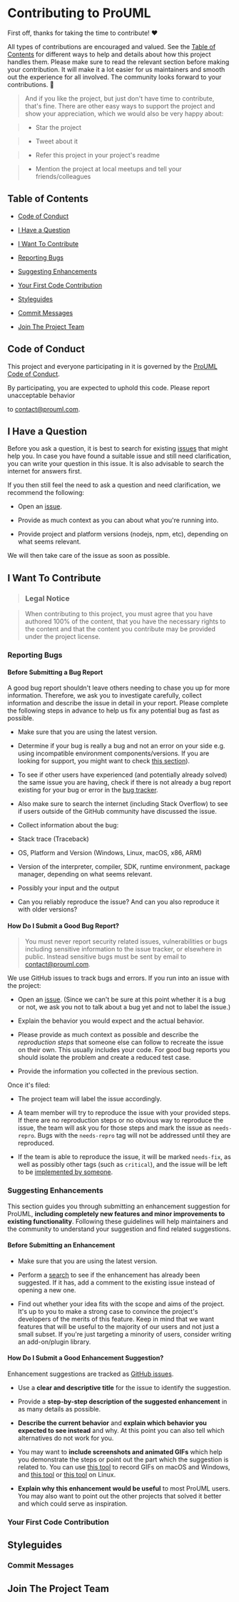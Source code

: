 <!-- omit in toc -->

# Contributing to ProUML

First off, thanks for taking the time to contribute! ❤️

All types of contributions are encouraged and valued. See the [Table of Contents](#table-of-contents) for different ways to help and details about how this project handles them. Please make sure to read the relevant section before making your contribution. It will make it a lot easier for us maintainers and smooth out the experience for all involved. The community looks forward to your contributions. 🎉

> And if you like the project, but just don't have time to contribute, that's fine. There are other easy ways to support the project and show your appreciation, which we would also be very happy about:

> - Star the project

> - Tweet about it

> - Refer this project in your project's readme

> - Mention the project at local meetups and tell your friends/colleagues

<!-- omit in toc -->

## Table of Contents

- [Code of Conduct](#code-of-conduct)

- [I Have a Question](#i-have-a-question)

- [I Want To Contribute](#i-want-to-contribute)

- [Reporting Bugs](#reporting-bugs)

- [Suggesting Enhancements](#suggesting-enhancements)

- [Your First Code Contribution](#your-first-code-contribution)

- [Styleguides](#styleguides)

- [Commit Messages](#commit-messages)

- [Join The Project Team](#join-the-project-team)

## Code of Conduct

This project and everyone participating in it is governed by the [ProUML Code of Conduct](https://github.com/junioryono/ProUMLblob/master/CODE_OF_CONDUCT.md).

By participating, you are expected to uphold this code. Please report unacceptable behavior

to <contact@prouml.com>.

## I Have a Question

Before you ask a question, it is best to search for existing [issues](https://github.com/junioryono/ProUML/issues) that might help you. In case you have found a suitable issue and still need clarification, you can write your question in this issue. It is also advisable to search the internet for answers first.

If you then still feel the need to ask a question and need clarification, we recommend the following:

- Open an [issue](https://github.com/junioryono/ProUML/issues/new).

- Provide as much context as you can about what you're running into.

- Provide project and platform versions (nodejs, npm, etc), depending on what seems relevant.

We will then take care of the issue as soon as possible.

<!--
You might want to create a separate issue tag for questions and include it in this description. People should then tag their issues accordingly.

Depending on how large the project is, you may want to outsource the questioning, e.g. to Stack Overflow or Gitter. You may add additional contact and information possibilities:
- IRC
- Slack
- Gitter
- Stack Overflow tag
- Blog
- FAQ
- Roadmap
- E-Mail List
- Forum
-->

## I Want To Contribute

> ### Legal Notice <!-- omit in toc -->

> When contributing to this project, you must agree that you have authored 100% of the content, that you have the necessary rights to the content and that the content you contribute may be provided under the project license.

### Reporting Bugs

<!-- omit in toc -->

#### Before Submitting a Bug Report

A good bug report shouldn't leave others needing to chase you up for more information. Therefore, we ask you to investigate carefully, collect information and describe the issue in detail in your report. Please complete the following steps in advance to help us fix any potential bug as fast as possible.

- Make sure that you are using the latest version.

- Determine if your bug is really a bug and not an error on your side e.g. using incompatible environment components/versions. If you are looking for support, you might want to check [this section](#i-have-a-question)).

- To see if other users have experienced (and potentially already solved) the same issue you are having, check if there is not already a bug report existing for your bug or error in the [bug tracker](https://github.com/junioryono/ProUMLissues?q=label%3Abug).

- Also make sure to search the internet (including Stack Overflow) to see if users outside of the GitHub community have discussed the issue.

- Collect information about the bug:

- Stack trace (Traceback)

- OS, Platform and Version (Windows, Linux, macOS, x86, ARM)

- Version of the interpreter, compiler, SDK, runtime environment, package manager, depending on what seems relevant.

- Possibly your input and the output

- Can you reliably reproduce the issue? And can you also reproduce it with older versions?

<!-- omit in toc -->

#### How Do I Submit a Good Bug Report?

> You must never report security related issues, vulnerabilities or bugs including sensitive information to the issue tracker, or elsewhere in public. Instead sensitive bugs must be sent by email to <contact@prouml.com>.

<!-- You may add a PGP key to allow the messages to be sent encrypted as well. -->

We use GitHub issues to track bugs and errors. If you run into an issue with the project:

- Open an [issue](https://github.com/junioryono/ProUML/issues/new). (Since we can't be sure at this point whether it is a bug or not, we ask you not to talk about a bug yet and not to label the issue.)

- Explain the behavior you would expect and the actual behavior.

- Please provide as much context as possible and describe the _reproduction steps_ that someone else can follow to recreate the issue on their own. This usually includes your code. For good bug reports you should isolate the problem and create a reduced test case.

- Provide the information you collected in the previous section.

Once it's filed:

- The project team will label the issue accordingly.

- A team member will try to reproduce the issue with your provided steps. If there are no reproduction steps or no obvious way to reproduce the issue, the team will ask you for those steps and mark the issue as `needs-repro`. Bugs with the `needs-repro` tag will not be addressed until they are reproduced.

- If the team is able to reproduce the issue, it will be marked `needs-fix`, as well as possibly other tags (such as `critical`), and the issue will be left to be [implemented by someone](#your-first-code-contribution).

<!-- You might want to create an issue template for bugs and errors that can be used as a guide and that defines the structure of the information to be included. If you do so, reference it here in the description. -->

### Suggesting Enhancements

This section guides you through submitting an enhancement suggestion for ProUML, **including completely new features and minor improvements to existing functionality**. Following these guidelines will help maintainers and the community to understand your suggestion and find related suggestions.

<!-- omit in toc -->

#### Before Submitting an Enhancement

- Make sure that you are using the latest version.

- Perform a [search](https://github.com/junioryono/ProUML/issues) to see if the enhancement has already been suggested. If it has, add a comment to the existing issue instead of opening a new one.

- Find out whether your idea fits with the scope and aims of the project. It's up to you to make a strong case to convince the project's developers of the merits of this feature. Keep in mind that we want features that will be useful to the majority of our users and not just a small subset. If you're just targeting a minority of users, consider writing an add-on/plugin library.

<!-- omit in toc -->

#### How Do I Submit a Good Enhancement Suggestion?

Enhancement suggestions are tracked as [GitHub issues](https://github.com/junioryono/ProUML/issues).

- Use a **clear and descriptive title** for the issue to identify the suggestion.

- Provide a **step-by-step description of the suggested enhancement** in as many details as possible.

- **Describe the current behavior** and **explain which behavior you expected to see instead** and why. At this point you can also tell which alternatives do not work for you.

- You may want to **include screenshots and animated GIFs** which help you demonstrate the steps or point out the part which the suggestion is related to. You can use [this tool](https://www.cockos.com/licecap/) to record GIFs on macOS and Windows, and [this tool](https://github.com/colinkeenan/silentcast) or [this tool](https://github.com/GNOME/byzanz) on Linux. <!-- this should only be included if the project has a GUI -->

- **Explain why this enhancement would be useful** to most ProUML users. You may also want to point out the other projects that solved it better and which could serve as inspiration.

<!-- You might want to create an issue template for enhancement suggestions that can be used as a guide and that defines the structure of the information to be included. If you do so, reference it here in the description. -->

### Your First Code Contribution

<!-- TODO
include Setup of env, IDE and typical getting started instructions?

-->

## Styleguides

### Commit Messages

<!-- TODO



-->

## Join The Project Team

<!-- TODO -->
